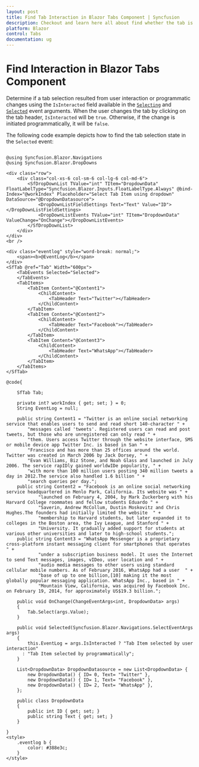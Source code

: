 ```yaml
---
layout: post
title: Find Tab Interaction in Blazor Tabs Component | Syncfusion
description: Checkout and learn here all about find whether the tab is selected programmatically or not in Syncfusion Blazor Tabs component and much more.
platform: Blazor
control: Tabs
documentation: ug
---
```


# Find Interaction in Blazor Tabs Component

Determine if a tab selection resulted from user interaction or programmatic changes using the `IsInteracted` field available in the [`Selecting`](https://help.syncfusion.com/cr/blazor/Syncfusion.Blazor.Navigations.TabEvents.html#Syncfusion_Blazor_Navigations_TabEvents_Selecting) and [`Selected`](https://help.syncfusion.com/cr/blazor/Syncfusion.Blazor.Navigations.TabEvents.html#Syncfusion_Blazor_Navigations_TabEvents_Selected) event arguments. When the user changes the tab by clicking on the tab header, `IsInteracted` will be `true`. Otherwise, if the change is initiated programmatically, it will be `false`.

The following code example depicts how to find the tab selection state in the `Selected` event:

```cshtml

@using Syncfusion.Blazor.Navigations
@using Syncfusion.Blazor.DropDowns

<div class="row">
    <div class="col-xs-6 col-sm-6 col-lg-6 col-md-6">
        <SfDropDownList TValue="int" TItem="DropdownData" FloatLabelType="Syncfusion.Blazor.Inputs.FloatLabelType.Always" @bind-Index="@workIndex" Placeholder="Select Tab Item using dropdown" DataSource="@DropdownDatasource">
            <DropDownListFieldSettings Text="Text" Value="ID"></DropDownListFieldSettings>
            <DropDownListEvents TValue="int" TItem="DropdownData" ValueChange="OnChange"></DropDownListEvents>
        </SfDropDownList>
    </div>
</div>
<br />

<div class="eventlog" style="word-break: normal;">
    <span><b>@EventLog</b></span>
</div>
<SfTab @ref="Tab" Width="600px">
    <TabEvents Selected="Selected">
    </TabEvents>
    <TabItems>
        <TabItem Content="@Content1">
            <ChildContent>
                <TabHeader Text="Twitter"></TabHeader>
            </ChildContent>
        </TabItem>
        <TabItem Content="@Content2">
            <ChildContent>
                <TabHeader Text="Facebook"></TabHeader>
            </ChildContent>
        </TabItem>
        <TabItem Content="@Content3">
            <ChildContent>
                <TabHeader Text="WhatsApp"></TabHeader>
            </ChildContent>
        </TabItem>
    </TabItems>
</SfTab>

@code{

    SfTab Tab;

    private int? workIndex { get; set; } = 0;
    String EventLog = null;

    public string Content1 = "Twitter is an online social networking service that enables users to send and read short 140-character " +
        "messages called 'tweets'. Registered users can read and post tweets, but those who are unregistered can only read " +
        "them. Users access Twitter through the website interface, SMS or mobile device app Twitter Inc. is based in San " +
        "Francisco and has more than 25 offices around the world. Twitter was created in March 2006 by Jack Dorsey, " +
        "Evan Williams, Biz Stone, and Noah Glass and launched in July 2006. The service rapIDly gained worldwIDe popularity, " +
        "with more than 100 million users posting 340 million tweets a day in 2012.The service also handled 1.6 billion " +
        "search queries per day.";
    public string Content2 = "Facebook is an online social networking service headquartered in Menlo Park, California. Its website was " +
            "launched on February 4, 2004, by Mark Zuckerberg with his Harvard College roommates and fellow students Eduardo " +
            "Saverin, Andrew McCollum, Dustin Moskovitz and Chris Hughes.The founders had initially limited the website  " +
            "membership to Harvard students, but later expanded it to colleges in the Boston area, the Ivy League, and Stanford " +
            "University. It gradually added support for students at various other universities and later to high-school students.";
    public string Content3 = "WhatsApp Messenger is a proprietary cross-platform instant messaging client for smartphones that operates " +
            "under a subscription business model. It uses the Internet to send Text messages, images, vIDeo, user location and " +
            "audio media messages to other users using standard cellular mobile numbers. As of February 2016, WhatsApp had a user  " +
            "base of up to one billion,[10] making it the most globally popular messaging application. WhatsApp Inc., based in " +
            "Mountain View, California, was acquired by Facebook Inc. on February 19, 2014, for approximately US$19.3 billion.";

    public void OnChange(ChangeEventArgs<int, DropdownData> args)
    {
        Tab.Select(args.Value);
    }

    public void Selected(Syncfusion.Blazor.Navigations.SelectEventArgs args)
    {
        this.EventLog = args.IsInteracted ? "Tab Item selected by user interaction"
      : "Tab Item selected by programmatically";
    }

    List<DropdownData> DropdownDatasource = new List<DropdownData> {
        new DropdownData() { ID= 0, Text= "Twitter" },
        new DropdownData() { ID= 1, Text= "Facebook" },
        new DropdownData() { ID= 2, Text= "WhatsApp" },
    };

    public class DropdownData
    {
        public int ID { get; set; }
        public string Text { get; set; }
    }

}
<style>
    .eventlog b {
        color: #388e3c;
    }
</style>
```
